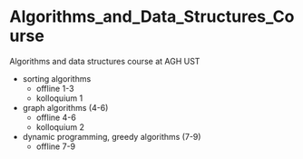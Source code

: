 # Algorithms_and_Data_Structures_Course
Algorithms and data structures course at AGH UST
- sorting algorithms 
  - offline 1-3
  - kolloquium 1
- graph algorithms (4-6)
  - offline 4-6
  - kolloquium 2
- dynamic programming, greedy algorithms (7-9)
  - offline 7-9
